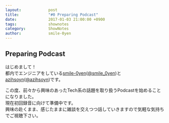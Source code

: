```yaml
---
layout:            post
title:             "#0 Preparing Podcast"
date:              2017-01-03 21:00:00 +0900
tags:              shownotes
category:          ShowNotes
author:            smile-0yen
---
```


## Preparing Podcast
はじめまして！  
都内でエンジニアをしている[smile-0yen](https://github.com/smile-0yen)([@smile_0yen](https://twitter.com/smile_0yen))と[azihsoyn](https://github.com/azihsoyn)([@azihsoyn](https://twitter.com/azihsoyn))です。  

この度、前々から興味のあったTech系の話題を取り扱うPodcastを始めることになりました。  
現在初回録音に向けて準備中です。  
興味の赴くまま、感じたままに雑談を交えつつ話していきますので気軽な気持ちでご視聴下さい。
